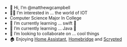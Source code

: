 
- 👋 Hi, I’m @matthewgcampbell
- 🧑‍💻 I’m interested in ... the world of IOT
- Computer Science Major In College
- 👾 I’m currently learning ... swift 📱
- 👾 I’m currently learning ... Java 📱
- 👫 I’m looking to collaborate on ... cool things
- 🏠 Enjoying <a href="https://www.home-assistant.io/" target="_blank" rel="noopener">Home Assistant</a>, <a href="https://homebridge.io/" target="_blank" rel="noopener">Homebridge</a> and <a href="https://scrypted.app/" target="_blank" rel="noopener">Scrypted</a>
